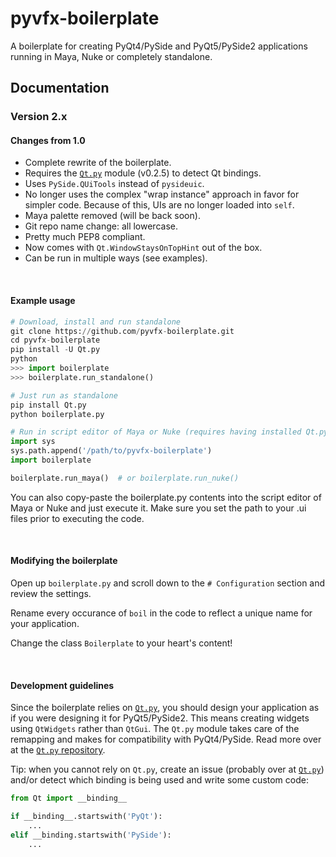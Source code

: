 pyvfx-boilerplate
==================

A boilerplate for creating PyQt4/PySide and PyQt5/PySide2 applications running in Maya, Nuke or completely standalone.

## Documentation

### Version 2.x

#### Changes from 1.0

- Complete rewrite of the boilerplate.
- Requires the [`Qt.py`](https://github.com/mottosso/Qt.py) module (v0.2.5) to detect Qt bindings.
- Uses `PySide.QUiTools` instead of `pysideuic`.
- No longer uses the complex "wrap instance" approach in favor for simpler code. Because of this, UIs are no longer loaded into `self`.
- Maya palette removed (will be back soon).
- Git repo name change: all lowercase.
- Pretty much PEP8 compliant.
- Now comes with `Qt.WindowStaysOnTopHint` out of the box.
- Can be run in multiple ways (see examples).

<br>

#### Example usage

```python
# Download, install and run standalone
git clone https://github.com/pyvfx-boilerplate.git
cd pyvfx-boilerplate
pip install -U Qt.py
python
>>> import boilerplate
>>> boilerplate.run_standalone()
```

```python
# Just run as standalone
pip install Qt.py
python boilerplate.py
```

```python
# Run in script editor of Maya or Nuke (requires having installed Qt.py)
import sys
sys.path.append('/path/to/pyvfx-boilerplate')
import boilerplate

boilerplate.run_maya()  # or boilerplate.run_nuke()
```

You can also copy-paste the boilerplate.py contents into the script editor of Maya or Nuke and just execute it. Make sure you set the path to your .ui files prior to executing the code.

<br>

#### Modifying the boilerplate

Open up `boilerplate.py` and scroll down to the `# Configuration` section and review the settings.

Rename every occurance of `boil` in the code to reflect a unique name for your application.

Change the class `Boilerplate` to your heart's content!

<br>

#### Development guidelines

Since the boilerplate relies on [`Qt.py`](https://github.com/mottosso/Qt.py), you should design your application as if you were designing it for PyQt5/PySide2. This means creating widgets using `QtWidgets` rather than `QtGui`. The `Qt.py` module takes care of the remapping and makes for compatibility with PyQt4/PySide. Read more over at the [`Qt.py` repository](https://github.com/mottosso/Qt.py).

Tip: when you cannot rely on `Qt.py`, create an issue (probably over at [`Qt.py`](https://github.com/mottosso/Qt.py)) and/or detect which binding is being used and write some custom code:

```python
from Qt import __binding__

if __binding__.startswith('PyQt'):
    ...
elif __binding.startswith('PySide'):
    ...
```
